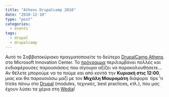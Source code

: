 ```yaml
---
title: "Athens Drupalcamp 2010"
date: "2010-12-10"
type: "post"
categories:
  - events
tags:
  - drupal
  - drupalcamp
---
```


Αυτό το Σαββατοκύριακο πραγματοποιείτε το δεύτερο [DrupalCamp Athens](http://drupalcamp.gr/ "DrupalCamp Athens") στο Microsoft Innovation Center. Το [πρόγραμμα](http://drupalcamp.gr/node/45 "DrupalCamp program") περιλαμβάνει πολλές και ενδιαφέρουσες παρουσιάσεις που σίγουρα αξίζει να παρακολουθήσετε&#8230; Αν θέλετε μπορούμε να τα πούμε και από κοντά την **Κυριακή στις 12:00**, μιας και θα παρουσιάσω μαζί με τον **Μιχάλη Μαυρομάτη** διάφορα  tips 'n tricks πάνω στο [Drupal](http://drupal.org/ "Drupal") (modules, τεχνικές, best practices, κτλ.), που μας έχουν λύσει τα χέρια στη [Wedia](http://www.wedia.gr/ "Wedia.gr")!
